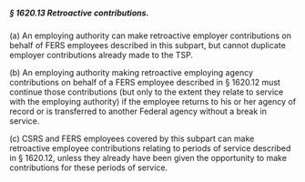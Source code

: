 ##### § 1620.13 Retroactive contributions. #####

(a) An employing authority can make retroactive employer contributions on behalf of FERS employees described in this subpart, but cannot duplicate employer contributions already made to the TSP.

(b) An employing authority making retroactive employing agency contributions on behalf of a FERS employee described in § 1620.12 must continue those contributions (but only to the extent they relate to service with the employing authority) if the employee returns to his or her agency of record or is transferred to another Federal agency without a break in service.

(c) CSRS and FERS employees covered by this subpart can make retroactive employee contributions relating to periods of service described in § 1620.12, unless they already have been given the opportunity to make contributions for these periods of service.